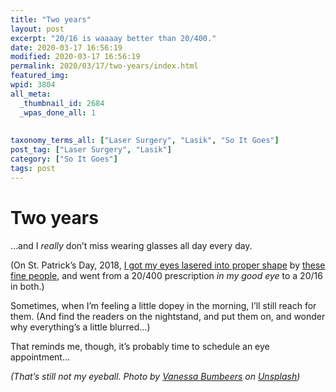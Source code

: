 ```yaml
---
title: "Two years"
layout: post
excerpt: "20/16 is waaaay better than 20/400."
date: 2020-03-17 16:56:19
modified: 2020-03-17 16:56:19
permalink: 2020/03/17/two-years/index.html
featured_img: 
wpid: 3804
all_meta: 
  _thumbnail_id: 2684
  _wpas_done_all: 1
  
  
taxonomy_terms_all: ["Laser Surgery", "Lasik", "So It Goes"]
post_tag: ["Laser Surgery", "Lasik"]
category: ["So It Goes"]
tags: post
---
```


# Two years

…and I *really* don’t miss wearing glasses all day every day.

(On St. Patrick’s Day, 2018, [I got my eyes lasered into proper shape](https://patrickjohanneson.com/2018/03/20/a-marked-improvement/) by [these fine people](https://ocularcentre.com/), and went from a 20/400 prescription *in my good eye* to a 20/16 in both.)

Sometimes, when I’m feeling a little dopey in the morning, I’ll still reach for them. (And find the readers on the nightstand, and put them on, and wonder why everything’s a little blurred…)

That reminds me, though, it’s probably time to schedule an eye appointment…

*(That’s still not my eyeball. Photo by [Vanessa Bumbeers](https://unsplash.com/photos/PkauYYJwdTQ?utm_source=unsplash&utm_medium=referral&utm_content=creditCopyText) on [Unsplash](https://unsplash.com/search/photos/eyeball?utm_source=unsplash&utm_medium=referral&utm_content=creditCopyText))*